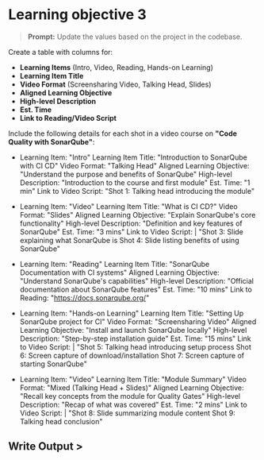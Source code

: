# Learning objective 3

> **Prompt:** Update the values based on the project in the codebase.

Create a table with columns for:
- **Learning Items** (Intro, Video, Reading, Hands-on Learning)  
- **Learning Item Title**  
- **Video Format** (Screensharing Video, Talking Head, Slides)  
- **Aligned Learning Objective**  
- **High-level Description**  
- **Est. Time**  
- **Link to Reading/Video Script**  

Include the following details for each shot in a video course on **"Code Quality with SonarQube"**:

- Learning Item: "Intro"
  Learning Item Title: "Introduction to SonarQube with CI CD"
  Video Format: "Talking Head"
  Aligned Learning Objective: "Understand the purpose and benefits of SonarQube"
  High-level Description: "Introduction to the course and first module"
  Est. Time: "1 min"
  Link to Video Script: "Shot 1: Talking head introducing the module"

- Learning Item: "Video"
  Learning Item Title: "What is CI CD?"
  Video Format: "Slides"
  Aligned Learning Objective: "Explain SonarQube's core functionality"
  High-level Description: "Definition and key features of SonarQube"
  Est. Time: "3 mins"
  Link to Video Script: |
    "Shot 3: Slide explaining what SonarQube is
    Shot 4: Slide listing benefits of using SonarQube"

- Learning Item: "Reading"
  Learning Item Title: "SonarQube Documentation with CI systems"
  Aligned Learning Objective: "Understand SonarQube's capabilities"
  High-level Description: "Official documentation about SonarQube features"
  Est. Time: "10 mins"
  Link to Reading: "https://docs.sonarqube.org/"

- Learning Item: "Hands-on Learning"
  Learning Item Title: "Setting Up SonarQube project for CI"
  Video Format: "Screensharing Video"
  Aligned Learning Objective: "Install and launch SonarQube locally"
  High-level Description: "Step-by-step installation guide"
  Est. Time: "15 mins"
  Link to Video Script: |
    "Shot 5: Talking head introducing setup process
    Shot 6: Screen capture of download/installation
    Shot 7: Screen capture of starting SonarQube"

- Learning Item: "Video"
  Learning Item Title: "Module Summary"
  Video Format: "Mixed (Talking Head + Slides)"
  Aligned Learning Objective: "Recall key concepts from the module for Quality Gates"
  High-level Description: "Recap of what was covered"
  Est. Time: "2 mins"
  Link to Video Script: |
    "Shot 8: Slide summarizing module content
    Shot 9: Talking head conclusion"


## Write Output >

